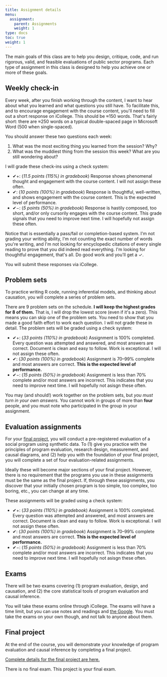 ```yaml
---
title: Assignment details
menu:
  assignment:
    parent: Assignments
    weight: 1
type: docs
toc: true
weight: 1
---
```


The main goals of this class are to help you design, critique, code, and run rigorous, valid, and feasible evaluations of public sector programs. Each type of assignment in this class is designed to help you achieve one or more of these goals.


## Weekly check-in

Every week, after you finish working through the content, I want to hear about what you learned and what questions you still have. To facilitate this, and to encourage engagement with the course content, you'll need to fill out a short response on iCollege. This should be ≈150 words. That's fairly short: there are ≈250 words on a typical double-spaced page in Microsoft Word (500 when single-spaced). 

You should answer these two questions each week:

1. What was the most exciting thing you learned from the session? Why?
2. What was the muddiest thing from the session this week? What are you still wondering about?    

I will grade these check-ins using a check system:

- ✔+: (*11.5 points (115%) in gradebook*) Response shows phenomenal thought and engagement with the course content. I will not assign these often.
- ✔: (*10 points (100%) in gradebook*) Response is thoughtful, well-written, and shows engagement with the course content. This is the expected level of performance.
- ✔−: (*5 points (50%) in gradebook*) Response is hastily composed, too short, and/or only cursorily engages with the course content. This grade signals that you need to improve next time. I will hopefully not assign these often.

Notice that is essentially a pass/fail or completion-based system. I'm not grading your writing ability, I'm not counting the exact number of words you're writing, and I'm not looking for encyclopedic citations of every single reading to prove that you did indeed read everything. I'm looking for thoughtful engagement, that's all. Do good work and you'll get a ✓.

You will submit these responses via iCollege. 


## Problem sets

To practice writing R code, running inferential models, and thinking about causation, you will complete a series of problem sets. 

There are 9 problem sets on the schedule. **I will keep the highest grades for 8 of them.** That is, I will drop the lowest score (even if it's a zero). This means you can skip one of the problem sets. You need to show that you made a good faith effort to work each question. I will not grade these in detail. The problem sets will be graded using a check system:

- ✔+: (*33 points (110%) in gradebook*) Assignment is 100% completed. Every question was attempted and answered, and most answers are correct. Document is clean and easy to follow. Work is exceptional. I will not assign these often.
- ✔: (*30 points (100%) in gradebook*) Assignment is 70–99% complete and most answers are correct. **This is the expected level of performance.**
- ✔−: (*15 points (50%) in gradebook*) Assignment is less than 70% complete and/or most answers are incorrect. This indicates that you need to improve next time. I will hopefully not asisgn these often.

You may (and should!) work together on the problem sets, but *you must turn in your own answers.* You cannot work in groups of more than **four** people, and you must note who participated in the group in your assignment.


## Evaluation assignments

For your [final project](/assignment/final-project/), you will conduct a pre-registered evaluation of a social program using synthetic data. To (1) give you practice with the principles of program evaluation, research design, measurement, and causal diagrams, and (2) help you with the foundation of your final project, you will complete a set of four evaluation-related assignments. 

Ideally these will become major sections of your final project. However, there is no requirement that the programs you use in these assignments must be the same as the final project. If, through these assignments, you discover that your initially chosen program is too simple, too complex, too boring, etc., you can change at any time.

These assignments will be graded using a check system:

- ✔+: (*33 points (110%) in gradebook*) Assignment is 100% completed. Every question was attempted and answered, and most answers are correct. Document is clean and easy to follow. Work is exceptional. I will not assign these often.
- ✔: (*30 points (100%) in gradebook*) Assignment is 70–99% complete and most answers are correct. **This is the expected level of performance.**
- ✔−: (*15 points (50%) in gradebook*) Assignment is less than 70% complete and/or most answers are incorrect. This indicates that you need to improve next time. I will hopefully not asisgn these often.


## Exams

There will be two exams covering (1) program evaluation, design, and causation, and (2) the core statistical tools of program evaluation and causal inference.

You will take these exams online through iCollege. The exams will have a time limit, but you can use notes and readings and [the Google](https://www.youtube.com/watch?v=AQ45fO1uiOQ). You must take the exams on your own though, and not talk to anyone about them.


## Final project

At the end of the course, you will demonstrate your knowledge of program evaluation and causal inference by completing a final project.

[Complete details for the final project are here.](/assignment/final-project/)

There is no final exam. This project is your final exam.
